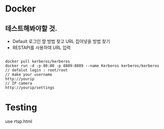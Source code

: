# Docker
## 테스트해봐야할 것.
- Default 로그인 할 방법 찾고 URL 집어넣을 방법 찾기
- RESTAPI를 사용하여 URL 입력 
<pre><code>
docker pull kerberos/kerberos
docker run -d -p 80:80 -p 8889:8889 --name Kerberos kerberos/kerberos
// defalut login : root/root
// make your username
http://yourip
// IP camera
http://yourip/settings
</code></pre>

# Testing
use rtsp.html
